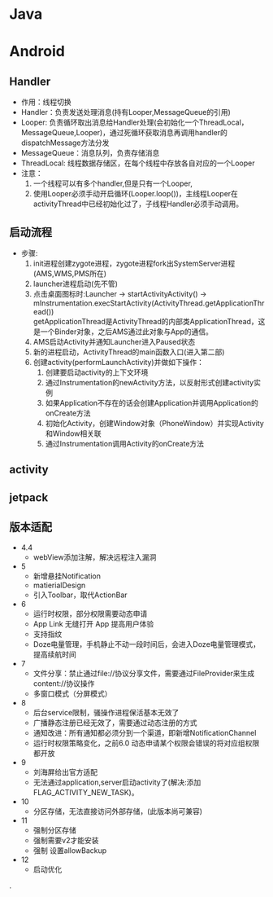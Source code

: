 # Java
# Android

## Handler
+ 作用：线程切换
+ Handler：负责发送处理消息(持有Looper,MessageQueue的引用)
+ Looper: 负责循环取出消息给Handler处理(会初始化一个ThreadLocal，MessageQueue,Looper)，通过死循环获取消息再调用handler的dispatchMessage方法分发
+ MessageQueue：消息队列，负责存储消息
+ ThreadLocal: 线程数据存储区，在每个线程中存放各自对应的一个Looper
+ 注意：
  1. 一个线程可以有多个handler,但是只有一个Looper,
  2. 使用Looper必须手动开启循环(Looper.loop())，主线程Looper在activityThread中已经初始化过了，子线程Handler必须手动调用。
  
## 启动流程

+ 步骤:
  1. init进程创建zygote进程，zygote进程fork出SystemServer进程(AMS,WMS,PMS所在)
  2. launcher进程启动(先不管)
  3. 点击桌面图标时:Launcher -> startActivityActivity() -> mInstrumentation.execStartActivity(ActivityThread.getApplicationThread()) <br>
     getApplicationThread是ActivityThread的内部类ApplicationThread，这是一个Binder对象，之后AMS通过此对象与App的通信。
  4. AMS启动Activity并通知Launcher进入Paused状态
  5. 新的进程启动，ActivityThread的main函数入口(进入第二部)
  6. 创建activity(performLaunchActivity)并做如下操作：
     1. 创建要启动activity的上下文环境
     2. 通过Instrumentation的newActivity方法，以反射形式创建activity实例
     3. 如果Application不存在的话会创建Application并调用Application的onCreate方法
     4. 初始化Activity，创建Window对象（PhoneWindow）并实现Activity和Window相关联
     5. 通过Instrumentation调用Activity的onCreate方法

## activity

## jetpack

## 版本适配

+ 4.4
    + webView添加注解，解决远程注入漏洞
+ 5
    + 新增悬挂Notification
    + matierialDesign
    + 引入Toolbar，取代ActionBar
+ 6
    + 运行时权限，部分权限需要动态申请
    + App Link 无缝打开 App 提高用户体验
    + 支持指纹
    + Doze电量管理，手机静止不动一段时间后，会进入Doze电量管理模式，提高续航时间
+ 7
    + 文件分享：禁止通过file://协议分享文件，需要通过FileProvider来生成content://协议操作
    + 多窗口模式（分屏模式）
+ 8
    + 后台service限制，骚操作进程保活基本无效了
    + 广播静态注册已经无效了，需要通过动态注册的方式
    + 通知改进：所有通知都必须分到一个渠道，即新增NotificationChannel
    + 运行时权限策略变化，之前6.0 动态申请某个权限会错误的将对应组权限都开放
+ 9
    + 刘海屏给出官方适配
    + 无法通过application,server启动activity了(解决:添加FLAG_ACTIVITY_NEW_TASK)。
+ 10
    + 分区存储，无法直接访问外部存储，(此版本尚可兼容)
+ 11
    + 强制分区存储
    + 强制需要v2才能安装
    + 强制 设置allowBackup
+ 12
    + 启动优化

.

​     

